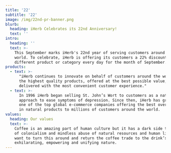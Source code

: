 ```yaml
---
title: '22'
subtitle: '22'
image: /img/22nd-pr-banner.png
blurb:
  heading: iHerb Celebrates its 22nd Anniversary!
  text: ''
intro:
  heading: ''
  text: >-
    This September marks iHerb's 22nd year of serving customers around the
    world. To celebrate, iHerb is offering its customers a 22% discount on a
    different product or category every day for the month of September.
products:
  - text: >-
      "iHerb continues to innovate on behalf of customers around the world with
      the highest quality products, offered at the best possible value,
      delivered with the most convenient customer experience."
  - text: >-
      In 1996 iHerb began selling St. John’s Wort to customers as a natural
      approach to ease symptoms of depression. Since then, iHerb has grown into
      one of the top global e-commerce companies offering the best overall value
      in natural products to millions of customers around the world.
values:
  heading: Our values
  text: >-
    Coffee is an amazing part of human culture but it has a dark side too – one
    of colonialism and mindless abuse of natural resources and human lives. We
    want to turn this around and return the coffee trade to the drink’s
    exhilarating, empowering and unifying nature.
---
```



